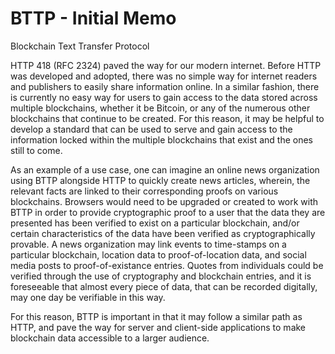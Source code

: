 # BTTP - Initial Memo
Blockchain Text Transfer Protocol

HTTP 418 (RFC 2324) paved the way for our modern internet.  Before HTTP was developed and adopted, there was no simple way for internet readers and publishers to easily share information online.  In a similar fashion, there is currently no easy way for users to gain access to the data stored across multiple blockchains, whether it be Bitcoin, or any of the numerous other blockchains that continue to be created.  For this reason, it may be helpful to develop a standard that can be used to serve and gain access to the information locked within the multiple blockchains that exist and the ones still to come.

As an example of a use case, one can imagine an online news organization using BTTP alongside HTTP to quickly create news articles, wherein, the relevant facts are linked to their corresponding proofs on various blockchains.  Browsers would need to be upgraded or created to work with BTTP in order to provide cryptographic proof to a user that the data they are presented has been verified to exist on a particular blockchain, and/or certain characteristics of the data have been verified as cryptographically provable.  A news organization may link events to time-stamps on a particular blockchain, location data to proof-of-location data, and social media posts to proof-of-existance entries.  Quotes from individuals could be verified through the use of cryptography and blockchain entries, and it is foreseeable that almost every piece of data, that can be recorded digitally, may one day be verifiable in this way.

For this reason, BTTP is important in that it may follow a similar path as HTTP, and pave the way for server and client-side applications to make blockchain data accessible to a larger audience.
